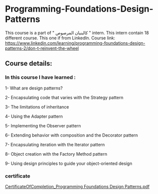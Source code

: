 # Programming-Foundations-Design-Patterns

This course is a part of " كالبنيان المرصوص " intern. This intern contain 18 different course. This one if from LinkedIn. Course link: 
https://www.linkedin.com/learning/programming-foundations-design-patterns-2/don-t-reinvent-the-wheel

## Course details:

### In this course I have learned :

1- What are design patterns?

2- Encapsulating code that varies with the Strategy pattern

3- The limitations of inheritance

4- Using the Adapter pattern

5- Implementing the Observer pattern

6- Extending behavior with composition and the Decorator pattern

7- Encapsulating iteration with the Iterator pattern

8- Object creation with the Factory Method pattern

9- Using design principles to guide your object-oriented design


### certificate 


[CertificateOfCompletion_Programming Foundations Design Patterns.pdf](https://github.com/akiid777/Programming-Foundations-Design-Patterns/files/7132152/CertificateOfCompletion_Programming.Foundations.Design.Patterns.pdf)
